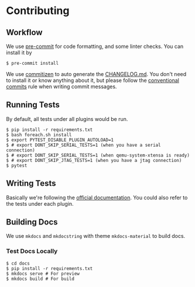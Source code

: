 # Contributing

## Workflow

We use [pre-commit](https://pre-commit.com) for code formatting, and some linter checks. You can install it by

```shell
$ pre-commit install
```

We use [commitizen](https://github.com/commitizen-tools/commitizen) to auto generate the [CHANGELOG.md](./CHANGELOG.md). You don't
need to install it or know anything about it, but please follow
the [conventional commits](https://www.conventionalcommits.org/en/v1.0.0/) rule when writing commit messages.

## Running Tests

By default, all tests under all plugins would be run.

```shell
$ pip install -r requirements.txt
$ bash foreach.sh install
$ export PYTEST_DISABLE_PLUGIN_AUTOLOAD=1
$ # export DONT_SKIP_SERIAL_TESTS=1 (when you have a serial connection)
$ # export DONT_SKIP_SERIAL_TESTS=1 (when qemu-system-xtensa is ready)
$ # export DONT_SKIP_JTAG_TESTS=1 (when you have a jtag connection)
$ pytest
```

## Writing Tests

Basically we're following
the [official documentation](https://docs.pytest.org/en/stable/writing_plugins.html#testing-plugins). You could also
refer to the tests under each plugin.

## Building Docs

We use `mkdocs` and `mkdocstring` with theme `mkdocs-material` to build docs.

### Test Docs Locally

```shell
$ cd docs
$ pip install -r requirements.txt
$ mkdocs serve # For preview
$ mkdocs build # For build
```

